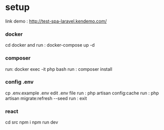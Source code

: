 # setup
 link demo : http://test-spa-laravel.kendemo.com/ 



### docker
cd docker 
and run : docker-compose up -d

### composer
run: docker exec -it php bash
run : composer install

### config .env
cp .env.example .env
edit .env file
run : php artisan config:cache
run : php artisan migrate:refresh --seed
run : exit

### react
cd src 
npm i
npm run dev










